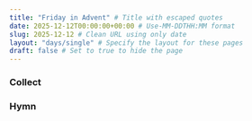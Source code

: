 ```yaml
---
title: "Friday in Advent" # Title with escaped quotes
date: 2025-12-12T00:00:00+00:00 # Use-MM-DDTHH:MM format
slug: 2025-12-12 # Clean URL using only date
layout: "days/single" # Specify the layout for these pages
draft: false # Set to true to hide the page
---
```


### Collect


### Hymn